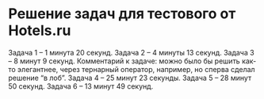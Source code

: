 # Решение задач для тестового от Hotels.ru

Задача 1 – 1 минута 20 секунд.
Задача 2 – 4 минуты 13 секунд.
Задача 3 – 8 минут 9 секунд. Комментарий к задаче: можно было бы решить как-то элегантнее, через тернарный оператор, например, но сперва сделал решение “в лоб”.
Задача 4 – 25 минут 23 секунды.
Задача 5 – 28 минут 50 секунд.
Задача 6 – 13 минут 49 секунд.
